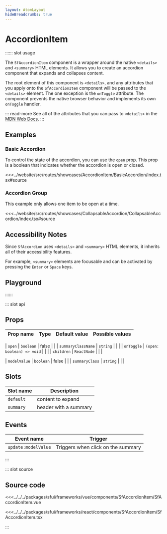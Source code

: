 ```yaml
---
layout: AtomLayout
hideBreadcrumbs: true
---
```


# AccordionItem

:::::: slot usage

The `SfAccordionItem` component is a wrapper around the native `<details>` and `<summary>` HTML elements. It allows you to create an accordion component that expands and collapses content.

The root element of this component is `<details>`, and any attributes that you apply onto the `SfAccordionItem` component will be passed to the `<details>` element. The one exception is the `onToggle` attribute. The component prevents the native browser behavior and implements its own `onToggle` handler.

::: read-more
See all of the attributes that you can pass to `<details>` in the [MDN Web Docs](https://developer.mozilla.org/en-US/docs/Web/HTML/Element/details).
:::

## Examples

### Basic Accordion

<!-- qwik -->

To control the state of the accordion, you can use the `open` prop. This prop is a boolean that indicates whether the accordion is open or closed.

<!-- end qwik -->

<Showcase showcase-name="AccordionItem/BasicAccordion" style="min-height:400px">

<!-- qwik -->

<<<../website/src/routes/showcases/AccordionItem/BasicAccordion/index.tsx#source

<!-- end qwik -->

</Showcase>

### Accordion Group

This example only allows one item to be open at a time.

<Showcase showcase-name="AccordionItem/CollapsableAccordion" style="min-height:400px">

<!-- qwik -->

<<<../website/src/routes/showcases/CollapsableAccordion/CollapsableAccordion/index.tsx#source

<!-- end qwik -->

</Showcase>

## Accessibility Notes

Since `SfAccordion` uses `<details>` and `<summary>` HTML elements, it inherits all of their accessibility features.

For example, `<summary>` elements are focusable and can be activated by pressing the `Enter` or `Space` keys.

## Playground

<Generate />

::::::

::: slot api

## Props

| Prop name | Type | Default value | Possible values |
| --------- | ---- | ------------- | --------------- |

<!-- react -->

| `open` | `boolean` | false | |
| `summaryClassName` | `string` | | |
| `onToggle` | `(open: boolean) => void` | | |
| `children` | `ReactNode` | | |

<!-- end react -->
<!-- vue -->

| `modelValue` | `boolean` | false | |
| `summaryClass` | `string` | | |

<!-- end vue -->

<!-- vue -->

## Slots

| Slot name | Description           |
| --------- | --------------------- |
| `default` | content to expand     |
| `summary` | header with a summary |

## Events

| Event name          | Trigger                            |
| ------------------- | ---------------------------------- |
| `update:modelValue` | Triggers when click on the summary |

<!-- end vue -->

:::

::: slot source

## Source code

<!-- vue -->

<<<../../../packages/sfui/frameworks/vue/components/SfAccordionItem/SfAccordionItem.vue

<!-- end vue -->
<!-- react -->

<<<../../../packages/sfui/frameworks/react/components/SfAccordionItem/SfAccordionItem.tsx

<!-- end react -->

:::
